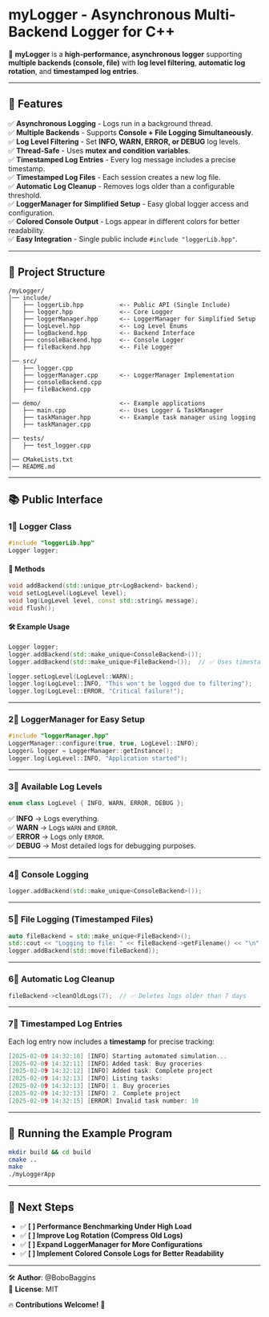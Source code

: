 # myLogger - Asynchronous Multi-Backend Logger for C++

🚀 **myLogger** is a **high-performance, asynchronous logger** supporting **multiple backends (console, file)** with **log level filtering**, **automatic log rotation**, and **timestamped log entries**.

---

## 📌 Features

✅ **Asynchronous Logging** - Logs run in a background thread.  
✅ **Multiple Backends** - Supports **Console + File Logging Simultaneously**.  
✅ **Log Level Filtering** - Set **INFO, WARN, ERROR, or DEBUG** log levels.  
✅ **Thread-Safe** - Uses **mutex and condition variables**.  
✅ **Timestamped Log Entries** - Every log message includes a precise timestamp.  
✅ **Timestamped Log Files** - Each session creates a new log file.  
✅ **Automatic Log Cleanup** - Removes logs older than a configurable threshold.  
✅ **LoggerManager for Simplified Setup** - Easy global logger access and configuration.  
✅ **Colored Console Output** - Logs appear in different colors for better readability.  
✅ **Easy Integration** - Single public include `#include "loggerLib.hpp"`.

---

## 📂 Project Structure
```
/myLogger/
│── include/
│   ├── loggerLib.hpp          <-- Public API (Single Include)
│   ├── logger.hpp             <-- Core Logger
│   ├── loggerManager.hpp      <-- LoggerManager for Simplified Setup
│   ├── logLevel.hpp           <-- Log Level Enums
│   ├── logBackend.hpp         <-- Backend Interface
│   ├── consoleBackend.hpp     <-- Console Logger
│   ├── fileBackend.hpp        <-- File Logger
│
│── src/
│   ├── logger.cpp
│   ├── loggerManager.cpp      <-- LoggerManager Implementation
│   ├── consoleBackend.cpp
│   ├── fileBackend.cpp
│
│── demo/                      <-- Example applications
│   ├── main.cpp               <-- Uses Logger & TaskManager
│   ├── taskManager.hpp        <-- Example task manager using logging
│   ├── taskManager.cpp
│
│── tests/
│   ├── test_logger.cpp
│
│── CMakeLists.txt
│── README.md
```

---

## 📚 Public Interface
### 1⃣ Logger Class
```cpp
#include "loggerLib.hpp"
Logger logger;
```
#### 📝 Methods
```cpp
void addBackend(std::unique_ptr<LogBackend> backend);
void setLogLevel(LogLevel level);
void log(LogLevel level, const std::string& message);
void flush();
```

#### 🛠 Example Usage
```cpp
Logger logger;
logger.addBackend(std::make_unique<ConsoleBackend>());
logger.addBackend(std::make_unique<FileBackend>());  // ✅ Uses timestamped filename

logger.setLogLevel(LogLevel::WARN);
logger.log(LogLevel::INFO, "This won't be logged due to filtering");
logger.log(LogLevel::ERROR, "Critical failure!");
```

---

### 2⃣ LoggerManager for Easy Setup
```cpp
#include "loggerManager.hpp"
LoggerManager::configure(true, true, LogLevel::INFO);
Logger& logger = LoggerManager::getInstance();
logger.log(LogLevel::INFO, "Application started");
```

---

### 3⃣ Available Log Levels
```cpp
enum class LogLevel { INFO, WARN, ERROR, DEBUG };
```
✅ **INFO** → Logs everything.  
✅ **WARN** → Logs `WARN` and `ERROR`.  
✅ **ERROR** → Logs only `ERROR`.  
✅ **DEBUG** → Most detailed logs for debugging purposes.

---

### 4⃣ Console Logging
```cpp
logger.addBackend(std::make_unique<ConsoleBackend>());
```

---

### 5⃣ File Logging (Timestamped Files)
```cpp
auto fileBackend = std::make_unique<FileBackend>();
std::cout << "Logging to file: " << fileBackend->getFilename() << "\n";
logger.addBackend(std::move(fileBackend));
```

---

### 6⃣ Automatic Log Cleanup
```cpp
fileBackend->cleanOldLogs(7);  // ✅ Deletes logs older than 7 days
```

---

### 7⃣ Timestamped Log Entries
Each log entry now includes a **timestamp** for precise tracking:
```cpp
[2025-02-09 14:32:10] [INFO] Starting automated simulation...
[2025-02-09 14:32:11] [INFO] Added task: Buy groceries
[2025-02-09 14:32:12] [INFO] Added task: Complete project
[2025-02-09 14:32:13] [INFO] Listing tasks:
[2025-02-09 14:32:13] [INFO] 1. Buy groceries
[2025-02-09 14:32:13] [INFO] 2. Complete project
[2025-02-09 14:32:15] [ERROR] Invalid task number: 10
```

---

## 🚀 Running the Example Program
```sh
mkdir build && cd build
cmake ..
make
./myLoggerApp
```

---

## 📌 Next Steps
- ✅ **[ ] Performance Benchmarking Under High Load**
- ✅ **[ ] Improve Log Rotation (Compress Old Logs)**
- ✅ **[ ] Expand LoggerManager for More Configurations**
- ✅ **[ ] Implement Colored Console Logs for Better Readability**

---

🛠 **Author**: @BoboBaggins  
👤 **License**: MIT

🔥 **Contributions Welcome!** 🚀

